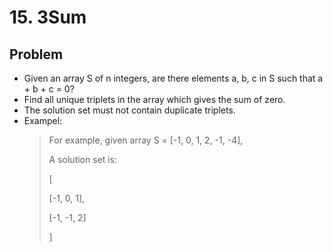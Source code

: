 # 15. 3Sum

## Problem
- Given an array S of n integers, are there elements a, b, c in S such that a + b + c = 0?
- Find all unique triplets in the array which gives the sum of zero.
- The solution set must not contain duplicate triplets.
- Exampel:
    > For example, given array S = [-1, 0, 1, 2, -1, -4],
    > 
    > A solution set is:
    > 
    > [
    > 
    > [-1, 0, 1],
    > 
    > [-1, -1, 2]
    > 
    > ]
